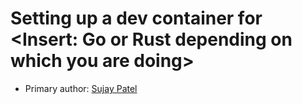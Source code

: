 # Setting up a dev container for <Insert: Go or Rust depending on which you are doing>

* Primary author: [Sujay Patel](https://github.com/SUJP123)
